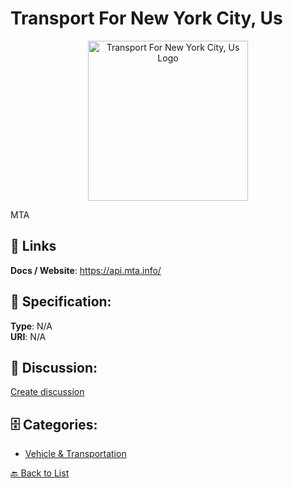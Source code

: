 # Transport For New York City, Us
<p align="center">
    <img width="256" src="https://raw.githubusercontent.com/apis-list/apis-list/main/apis/transport-for-new-york-city-us/logo_256x256.png" alt="Transport For New York City, Us Logo"/>
</p>

MTA

##  🔗 Links
**Docs / Website**: https://api.mta.info/

## 🧬 Specification:
**Type**: N/A  
**URI**: N/A

## 💬 Discussion:
[Create discussion](https://github.com/apis-list/apis-list/discussions/new)

## 🗄️ Categories:
- [Vehicle & Transportation](https://github.com/apis-list/apis-list#vehicle--transportation)




[🔙 Back to List](https://github.com/apis-list/apis-list)
